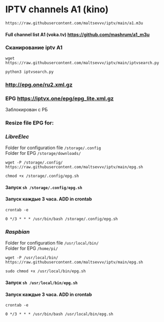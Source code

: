 # IPTV channels A1 (kino)

```
https://raw.githubusercontent.com/maltsevvv/iptv/main/a1.m3u
```

#### Full channel list A1 (voka.tv) https://github.com/mashrum/a1_m3u

### Сканирование iptv A1
```
wget https://raw.githubusercontent.com/maltsevvv/iptv/main/iptvsearch.py
```  
```
python3 iptvsearch.py
```

### http://epg.one/ru2.xml.gz  

### EPG https://iptvx.one/epg/epg_lite.xml.gz  
Заблокирован с РБ

### Resize file EPG for:
### *LibreElec*

Folder for configuration file `/storage/.config`  
Folder for EPG `/storage/downloads/`  

```
wget -P /storage/.config/ https://raw.githubusercontent.com/maltsevvv/iptv/main/epg.sh
```

```
chmod +x /storage/.config/epg.sh
```

#### Запуск `sh /storage/.config/epg.sh`

#### Запуск каждые 3 часа. ADD in crontab  
```
crontab -e
```  
```
0 */3 * * * /usr/bin/bash /storage/.config/epg.sh
```
  
### *Raspbian*

Folder for configuration file `/usr/local/bin/`  
Folder for EPG `/home/pi/`  

```
wget -P /usr/local/bin/ https://raw.githubusercontent.com/maltsevvv/iptv/main/epg.sh
```

```
sudo chmod +x /usr/local/bin/epg.sh
```

#### Запуск `sh /usr/local/bin/epg.sh`

#### Запуск каждые 3 часа. ADD in crontab  
```
crontab -e
```  
```
0 */3 * * * /usr/bin/bash /usr/local/bin/epg.sh
```

